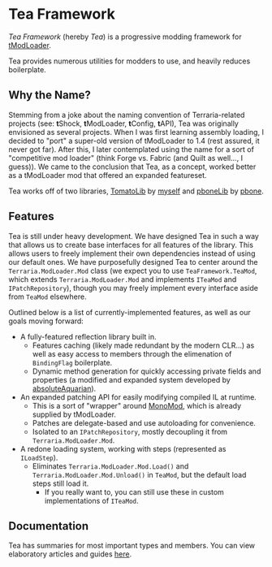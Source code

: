 # Tea Framework

_Tea Framework_ (hereby _Tea_) is a progressive modding framework for [tModLoader](https://github.com/tModLoader).

Tea provides numerous utilities for modders to use, and heavily reduces boilerplate.

## Why the Name?

Stemming from a joke about the naming convention of Terraria-related projects (see: **t**Shock, **t**ModLoader, **t**Config, **t**API), Tea was originally envisioned as several projects. When I was first learning assembly loading, I decided to "port" a super-old version of tModLoader to 1.4 (rest assured, it never got far). After this, I later contemplated using the name for a sort of "competitive mod loader" (think Forge vs. Fabric (and Quilt as well..., I guess)). We came to the conclusion that Tea, as a concept, worked better as a tModLoader mod that offered an expanded featureset.

Tea works off of two libraries, [TomatoLib](https://github.com/Steviegt6/TomatoLib) by [myself](https://github.com/Steviegt6) and [pboneLib](https://github.com/Pbone3/PboneLib) by [pbone](https://github.com/Pbone3).

## Features

Tea is still under heavy development. We have designed Tea in such a way that allows us to create base interfaces for all features of the library. This allows users to freely implement their own dependencies instead of using our default ones. We have purposefully designed Tea to center around the `Terraria.ModLoader.Mod` class (we expect you to use `TeaFramework.TeaMod`, which extends `Terraria.ModLoader.Mod` and implements `ITeaMod` and `IPatchRepository`), though you may freely implement every interface aside from `TeaMod` elsewhere.

Outlined below is a list of currently-implemented features, as well as our goals moving forward:

- A fully-featured reflection library built in.
  - Features caching (likely made redundant by the modern CLR...) as well as easy access to members through the elimenation of `BindingFlag` boilerplate.
  - Dynamic method generation for quickly accessing private fields and properties (a modified and expanded system developed by [absoluteAquarian](https://github.com/absoluteAquarian)).
- An expanded patching API for easily modifying compiled IL at runtime.
  - This is a sort of "wrapper" around [MonoMod](https://github.com/MonoMod/MonoMod), which is already supplied by tModLoader.
  - Patches are delegate-based and use autoloading for convenience.
  - Isolated to an `IPatchRepository`, mostly decoupling it from `Terraria.ModLoader.Mod`.
- A redone loading system, working with steps (represented as `ILoadStep`).
  - Eliminates `Terraria.ModLoader.Mod.Load()` and `Terraria.ModLoader.Mod.Unload()` in `TeaMod`, but the default load steps still load it.
    - If you really want to, you can still use these in custom implementations of `ITeaMod`.

## Documentation
Tea has summaries for most important types and members. You can view elaboratory articles and guides [here](https://tomat.gitbook.io/tea-framework/).
